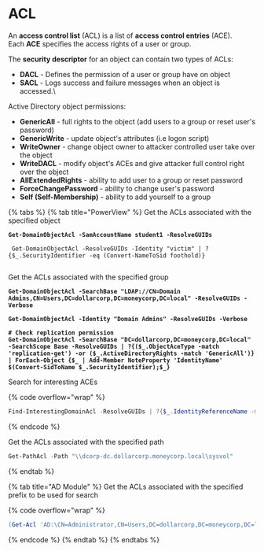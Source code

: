 # ACL

An **access control list** (ACL) is a list of **access control entries** (ACE).\
Each **ACE** specifies the access rights of a user or group.

The **security descriptor** for an object can contain two types of ACLs:

* **DACL** - Defines the permission of  a user or group have on object
* **SACL** - Logs success and failure messages when an object is accessed.\


Active Directory object permissions:

* **GenericAll** - full rights to the object (add users to a group or reset user's password)
* **GenericWrite** - update object's attributes (i.e logon script)
* **WriteOwner** - change object owner to attacker controlled user take over the object
* **WriteDACL** - modify object's ACEs and give attacker full control right over the object
* **AllExtendedRights** - ability to add user to a group or reset password
* **ForceChangePassword** - ability to change user's password
* **Self (Self-Membership)** - ability to add yourself to a group



{% tabs %}
{% tab title="PowerView" %}
Get the ACLs associated with the specified object

<pre class="language-powershell" data-overflow="wrap"><code class="lang-powershell"><strong>Get-DomainObjectAcl -SamAccountName student1 -ResolveGUIDs
</strong><strong>
</strong> Get-DomainObjectAcl -ResolveGUIDs -Identity "victim" | ? {$_.SecurityIdentifier -eq (Convert-NameToSid foothold)}
<strong>
</strong></code></pre>

Get the ACLs associated with the specified group

<pre class="language-powershell" data-overflow="wrap"><code class="lang-powershell"><strong>Get-DomainObjectAcl -SearchBase "LDAP://CN=Domain Admins,CN=Users,DC=dollarcorp,DC=moneycorp,DC=local" -ResolveGUIDs -Verbose
</strong><strong>
</strong><strong>Get-DomainObjectAcl -Identity "Domain Admins" -ResolveGUIDs -Verbose
</strong><strong>
</strong><strong># Check replication permission
</strong><strong>Get-DomainObjectAcl -SearchBase "DC=dollarcorp,DC=moneycorp,DC=local" -SearchScope Base -ResolveGUIDs | ?{($_.ObjectAceType -match 'replication-get') -or ($_.ActiveDirectoryRights -match 'GenericAll')} | ForEach-Object {$_ | Add-Member NoteProperty 'IdentityName' $(Convert-SidToName $_.SecurityIdentifier);$_} 
</strong></code></pre>

Search for interesting ACEs

{% code overflow="wrap" %}
```powershell
Find-InterestingDomainAcl -ResolveGUIDs | ?{$_.IdentityReferenceName -match "student1"}
```
{% endcode %}

Get the ACLs associated with the specified path

```powershell
Get-PathAcl -Path "\\dcorp-dc.dollarcorp.moneycorp.local\sysvol"
```
{% endtab %}

{% tab title="AD Module" %}
Get the ACLs associated with the specified prefix to be used for search

{% code overflow="wrap" %}
```powershell
(Get-Acl 'AD:\CN=Administrator,CN=Users,DC=dollarcorp,DC=moneycorp,DC=local').Access
```
{% endcode %}
{% endtab %}
{% endtabs %}

